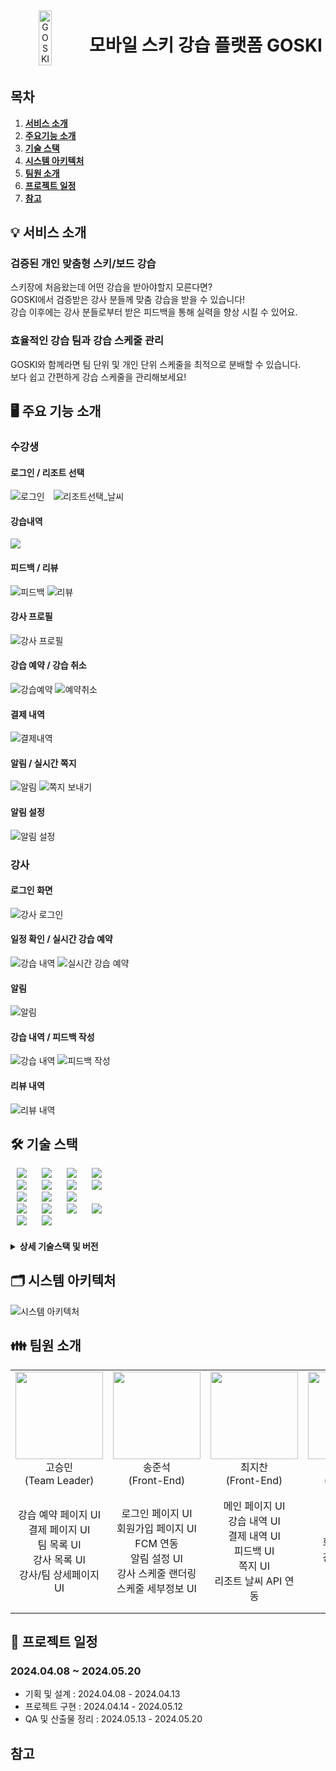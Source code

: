 <div align="center" style="display: flex; align-items: center; justify-content: center;">
    <img src="exec/images/goski-student-logo.png" alt="GOSKI" style="width: 20%; height: 20%;">
    <h1 style="margin-left: 20px;">모바일 스키 강습 플랫폼 GOSKI</h1>
</div>


## 목차


1. [**서비스 소개**](#1)
2. [**주요기능 소개**](#2)
3. [**기술 스택**](#3)
4. [**시스템 아키텍처**](#4)
5. [**팀원 소개**](#5)
6. [**프로젝트 일정**](#6)
7. [**참고**](#7)


<div id="1"></div>

## 💡 서비스 소개

### 검증된 개인 맞춤형 스키/보드 강습
스키장에 처음왔는데 어떤 강습을 받아야할지 모른다면? <br>
GOSKI에서 검증받은 강사 분들께 맞춤 강습을 받을 수 있습니다! <br>
강습 이후에는 강사 분들로부터 받은 피드백을 통해 실력을 향상 시킬 수 있어요.

### 효율적인 강습 팀과 강습 스케줄 관리
GOSKI와 함께라면 팀 단위 및 개인 단위 스케줄을 최적으로 분배할 수 있습니다. <br>
보다 쉽고 간편하게 강습 스케줄을 관리해보세요! 

<div id="2"></div>

## 🖥️ 주요 기능 소개

### 수강생

#### 로그인 / 리조트 선택
<img src="exec/images/student_gif/수강생_01_로그인.gif" alt="로그인" style="margin-right:10px;"> <img src="exec/images/student_gif/수강생_03_메인화면_리조트_선택_및_날씨.gif" alt="리조트선택_날씨" >


#### 강습내역
<img src="exec/images/student_gif/수강생_04_강습내역.gif" >

#### 피드백 / 리뷰

<img src="exec/images/student_gif/수강생_05_강습내역_피드백.gif" alt="피드백"> <img src="exec/images/student_gif/수강생_06_강습내역_리뷰.gif" alt="리뷰">


#### 강사 프로필
<img src="exec/images/student_gif/수강생_08_강습내역_강사프로필.gif" alt="강사 프로필">

#### 강습 예약 / 강습 취소
<img src="exec/images/student_gif/수강생_11_강습예약.gif" alt="강습예약"> <img src="exec/images/student_gif/수강생_07_강습내역_예약취소.gif" alt="예약취소">

#### 결제 내역
<img src="exec/images/student_gif/수강생_09_결제내역.gif" alt="결제내역">

#### 알림 / 실시간 쪽지
<img src="exec/images/student_gif/수강생_12_알림.gif" alt="알림"> <img src="exec/images/student_gif/수강생_14_쪽지.gif" alt="쪽지 보내기">

#### 알림 설정
<img src="exec/images/student_gif/수강생_13_알림_설정.gif" alt="알림 설정">


### 강사

#### 로그인 화면
<img src="exec/images/instructor_gif/강사_01_로그인.gif" alt="강사 로그인">

#### 일정 확인 / 실시간 강습 예약
<img src="exec/images/instructor_gif/강사_02_일정_확인.gif" alt="강습 내역"> <img src="exec/images/instructor_gif/강사_03_실시간 강습_예약.gif" alt="실시간 강습 예약">

#### 알림 
<img src="exec/images/instructor_gif/강사_04_알림.gif" alt="알림">  

#### 강습 내역 / 피드백 작성
<img src="exec/images/instructor_gif/강사_06_강습_내역.gif" alt="강습 내역" > <img src="exec/images/instructor_gif/강사_07_피드백_작성.gif" alt="피드백 작성">


#### 리뷰 내역
<img src="exec/images/instructor_gif/강사_05_리뷰_내역.gif" alt="리뷰 내역">  

<div id="3"></div>

## 🛠️ 기술 스택
<img src="https://img.shields.io/badge/Java-007396?style=for-the-badge&logo=Java&logoColor=#007396" style="height : auto; margin-left : 10px; margin-right : 10px;"/> <img src="https://img.shields.io/badge/Spring Boot-6DB33F?style=for-the-badge&logo=Spring Boot&logoColor=white" style="height : auto; margin-left : 10px; margin-right : 10px;"/> 
<img src="https://img.shields.io/badge/JSON Web Tokens-000000?style=for-the-badge&logo=JSON Web Tokens&logoColor=white" style="height : auto; margin-left : 10px; margin-right : 10px;"/> 
<img src="https://img.shields.io/badge/Spring Security-6DB33F?style=for-the-badge&logo=Spring Security&logoColor=white" style="height : auto; margin-left : 10px; margin-right : 10px;"/> 
<br>
<img src="https://img.shields.io/badge/Amazon EC2-F38020?style=for-the-badge&logo=Amazon EC2&logoColor=white" style="height : auto; margin-left : 10px; margin-right : 10px;"/>
<img src="https://img.shields.io/badge/Amazon S3-569A31?style=for-the-badge&logo=Amazon S3&logoColor=white" style="height : auto; margin-left : 10px; margin-right : 10px;"/>
<img src="https://img.shields.io/badge/MariaDB-003545?style=for-the-badge&logo=mariadb&logoColor=white" style="height : auto; margin-left : 10px; margin-right : 10px;"/>
<img src="https://img.shields.io/badge/redis-%23DD0031.svg?style=for-the-badge&logo=redis&logoColor=white" style="height : auto; margin-left : 10px; margin-right : 10px;"/>
<br>
<img src="https://img.shields.io/badge/Flutter-02569B?style=for-the-badge&logo=Flutter&logoColor=white" style="height : auto; margin-left : 10px; margin-right : 10px;"/> 
<img src="https://img.shields.io/badge/Dart-0175C2?style=for-the-badge&logo=Dart&logoColor=black" style="height : auto; margin-left : 10px; margin-right : 10px;"/>
<img src="https://img.shields.io/badge/firebase-%23039BE5.svg?style=for-the-badge&logo=firebase" style="height : auto; margin-left : 10px; margin-right : 10px;"/>
<br>
<img src="https://img.shields.io/badge/Gradle-02303A?style=for-the-badge&logo=Gradle&logoColor=white" style="height : auto; margin-left : 10px; margin-right : 10px;"/> <img src="https://img.shields.io/badge/Nginx-009639?style=for-the-badge&logo=NGINX&logoColor=white" style="height : auto; margin-left : 10px; margin-right : 10px;"/> <img src="https://img.shields.io/badge/Docker-2496ED?style=for-the-badge&logo=Docker&logoColor=white" style="height : auto; margin-left : 10px; margin-right : 10px;"/> <img src="https://img.shields.io/badge/Jenkins-D24939?style=for-the-badge&logo=Jenkins&logoColor=white" style="height : auto; margin-left : 10px; margin-right : 10px;"/> 
<br>
<img src="https://img.shields.io/badge/Jira-0052CC?style=for-the-badge&logo=Jira&logoColor=white" style="height : auto; margin-left : 10px; margin-right : 10px;"/> <img src="https://img.shields.io/badge/GitLab-FCA121?style=for-the-badge&logo=GitLab&logoColor=white" style="height : auto; margin-left : 10px; margin-right : 10px;"/> <br/>

<h4><details><summary><b> 상세 기술스택 및 버전 </b> </summary>

| 구분       | 기술스택            | 상세내용               | 버전      |
|----------|-----------------|--------------------|---------|
| 공통       | 형상관리            | Gitlab             | \-      |
|          | 이슈관리            | Jira               | \-      |
|          | 커뮤니케이션          | Mattermost, Notion | \-      |
| BackEnd  | DB              | MariaDB            | 11.3.2  |
|          |                 | JPA                | \-      |
|          |                 | Redis              | 7.2.4   |
|          | Java            | JDK-17             | 17.0.10 |
|          | Spring          | Spring             |         |
|          |                 | Spring Boot        | 3.2.4   |
|          |                 | Spring Security    | \-      |
|          | IDE             | IntelliJ           |         |
|          | Cloud Storage   | AWS S3             | \-      |
|          | Build           | Gradle             | 8.7     |
| FrontEnd | Flutter         |                    | \-      |
|          | DART            |                    | \-      |
|          | Firebase        |                    |         |
| Server   | 서버            | AWS EC2             | \-      |
|          | 플랫폼            | Ubuntu             |         |
|          | 배포              | Docker             |         |
|          | 배포              | Jenkins            |         |

</details>


<div id="4"></div>

## 🗂️ 시스템 아키텍처
<img src="exec/images/goski-architecture.png" alt="시스템 아키텍처">

<div id="5"></div>

## 👪 팀원 소개

<table>
    <tr>
        <td align="center" width="16%">
            <img src="exec/images/고승민.png" width="140px" /> <br> 고승민 <br>(Team Leader) </a> <br></td>
        <td align="center" width="16%">
            <img src="exec/images/송준석.png" width="140px" /> <br> 송준석 <br>(Front-End) </a> <br></td>
        <td align="center" width="16%">
            <img src="exec/images/최지찬.png" width="140px" /> <br> 최지찬 <br>(Front-End) </a> <br></td>
        <td align="center" width="16%">
            <img src="exec/images/고정원.png" width="140px" /> <br> 고정원 <br>(Back-End) </a> <br></td>
        <td align="center" width="16%">
            <img src="exec/images/임종율.png" width="140px" /> <br> 임종율 <br>(Back-End) </a> <br></td>
        <td align="center" width="16%">
            <img src="exec/images/장승호.png" width="140px" /> <br> 장승호 <br>(Back-End) </a> <br></td>
    </tr>
    <tr>
        <td align="center">강습 예약 페이지 UI<br>결제 페이지 UI<br>팀 목록 UI<br>강사 목록 UI<br>강사/팀 상세페이지 UI
        <td align="center">로그인 페이지 UI<br> 회원가입 페이지 UI <br> FCM 연동 <br> 알림 설정 UI <br> 강사 스케줄 랜더링 <br> 스케줄 세부정보 UI
        <td align="center">메인 페이지 UI<br>강습 내역 UI<br>결제 내역 UI<br>피드백 UI<br> 쪽지 UI <br> 리조트 날씨 API 연동
        <td align="center">Infra<br>회원 관리 API<br>강습 내역 API<br> 스케줄 API<br>
        <td align="center">카카오 API 기반 결제 API<br>사장 정산 및 정산내역 조회 API<br>강사프로필 및 리조트 조회 API<br>codeF API 기반 계좌 실명 인증 기능
        <td align="center">팀 API <br> 피드백 및 리뷰 API<br> FCM 알림기능
    </tr>
</table>


<div id="6"></div>

## 📆 프로젝트 일정

### 2024.04.08 ~ 2024.05.20

- 기획 및 설계 : 2024.04.08 - 2024.04.13
- 프로젝트 구현 : 2024.04.14 - 2024.05.12
- QA 및 산출물 정리 : 2024.05.13 - 2024.05.20


<div id="7"></div>

## 참고
